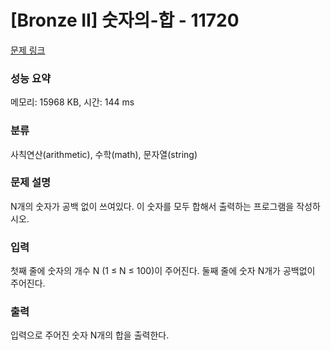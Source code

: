 # [Bronze II] 숫자의-합 - 11720 

[문제 링크](https://www.acmicpc.net/problem/11720) 

### 성능 요약

메모리: 15968 KB, 시간: 144 ms

### 분류

사칙연산(arithmetic), 수학(math), 문자열(string)

### 문제 설명

N개의 숫자가 공백 없이 쓰여있다. 이 숫자를 모두 합해서 출력하는 프로그램을 작성하시오.
### 입력 

 첫째 줄에 숫자의 개수 N (1 ≤ N ≤ 100)이 주어진다. 둘째 줄에 숫자 N개가 공백없이 주어진다.
### 출력 

 입력으로 주어진 숫자 N개의 합을 출력한다.


